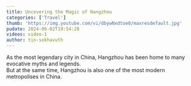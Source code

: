 ```yaml
---
title: Uncovering the Magic of Hangzhou
categories: ['Travel']
thumb: 'https://img.youtube.com/vi/dbywNxdtoe0/maxresdefault.jpg'
pudate: 2024-06-02T19:54:28
videos: video-1
author: tin-sokhavuth
---
```

<!--src/content/posts/p-1.md-->

As the most legendary city in China, Hangzhou has been home to many evocative myths and legends. 
<br/>
But at the same time, Hangzhou is also one of the most modern metropolises in China. 